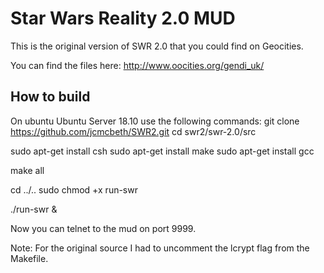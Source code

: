 # Star Wars Reality 2.0 MUD
This is the original version of SWR 2.0 that you could find on Geocities.

You can find the files here: http://www.oocities.org/gendi_uk/

## How to build
On ubuntu Ubuntu Server 18.10 use the following commands:
git clone https://github.com/jcmcbeth/SWR2.git
cd swr2/swr-2.0/src

sudo apt-get install csh
sudo apt-get install make
sudo apt-get install gcc

make all

cd ../..
sudo chmod +x run-swr

./run-swr &

Now you can telnet to the mud on port 9999.

Note: For the original source I had to uncomment the lcrypt flag from the Makefile.
